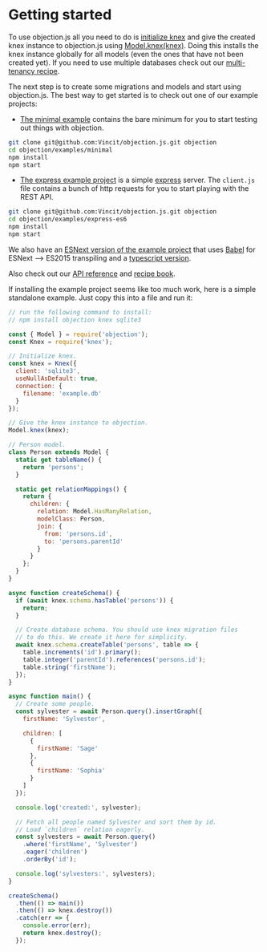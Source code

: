 # Getting started

To use objection.js all you need to do is [initialize knex](http://knexjs.org/#Installation-node) and give the created knex instance to objection.js using [Model.knex(knex)](/api/model/static-methods.html#static-knex). Doing this installs the knex instance globally for all models (even the ones that have not been created yet). If you need to use multiple databases check out our [multi-tenancy recipe](/recipes/multitenancy-using-multiple-databases.html).

The next step is to create some migrations and models and start using objection.js. The best way to get started is to check out one of our example projects:

* [The minimal example](https://github.com/Vincit/objection.js/tree/master/examples/minimal) contains the bare minimum for you to start testing out things with objection.

```bash
git clone git@github.com:Vincit/objection.js.git objection
cd objection/examples/minimal
npm install
npm start
```

* [The express example project](https://github.com/Vincit/objection.js/tree/master/examples/express-es6) is a simple [express](https://expressjs.com/) server. The `client.js` file contains a bunch of http requests for you to start playing with the REST API.

```bash
git clone git@github.com:Vincit/objection.js.git objection
cd objection/examples/express-es6
npm install
npm start
```

We also have an [ESNext version of the example project](https://github.com/Vincit/objection.js/tree/master/examples/express-es7) that uses [Babel](https://babeljs.io/) for ESNext --> ES2015 transpiling and a [typescript version](https://github.com/Vincit/objection.js/tree/master/examples/express-ts).

Also check out our [API reference](/api/query-builder/) and [recipe book](/recipes/raw-queries.html).

If installing the example project seems like too much work, here is a simple standalone example. Just copy this into a file and run it:

```js
// run the following command to install:
// npm install objection knex sqlite3

const { Model } = require('objection');
const Knex = require('knex');

// Initialize knex.
const knex = Knex({
  client: 'sqlite3',
  useNullAsDefault: true,
  connection: {
    filename: 'example.db'
  }
});

// Give the knex instance to objection.
Model.knex(knex);

// Person model.
class Person extends Model {
  static get tableName() {
    return 'persons';
  }

  static get relationMappings() {
    return {
      children: {
        relation: Model.HasManyRelation,
        modelClass: Person,
        join: {
          from: 'persons.id',
          to: 'persons.parentId'
        }
      }
    };
  }
}

async function createSchema() {
  if (await knex.schema.hasTable('persons')) {
    return;
  }

  // Create database schema. You should use knex migration files
  // to do this. We create it here for simplicity.
  await knex.schema.createTable('persons', table => {
    table.increments('id').primary();
    table.integer('parentId').references('persons.id');
    table.string('firstName');
  });
}

async function main() {
  // Create some people.
  const sylvester = await Person.query().insertGraph({
    firstName: 'Sylvester',

    children: [
      {
        firstName: 'Sage'
      },
      {
        firstName: 'Sophia'
      }
    ]
  });

  console.log('created:', sylvester);

  // Fetch all people named Sylvester and sort them by id.
  // Load `children` relation eagerly.
  const sylvesters = await Person.query()
    .where('firstName', 'Sylvester')
    .eager('children')
    .orderBy('id');

  console.log('sylvesters:', sylvesters);
}

createSchema()
  .then(() => main())
  .then(() => knex.destroy())
  .catch(err => {
    console.error(err);
    return knex.destroy();
  });
```
